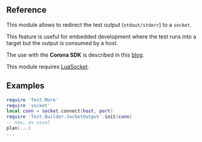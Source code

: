 
## Reference

This module allows to redirect the test output (`stdout/stderr`)
to a `socket`.

This feature is useful for embedded development
where the test runs into a target but the output is consumed by a host.

The use with the **Corona SDK** is described in this
[blog](http://blog.anscamobile.com/2011/08/automated-testing-on-mobile-devices-part3/).

This module requires
[LuaSocket](http://w3.impa.br/~diego/software/luasocket/).

## Examples

```lua
require 'Test.More'
require 'socket'
local conn = socket.connect(host, port)
require 'Test.Builder.SocketOutput'.init(conn)
-- now, as usual
plan(...)
...
```
